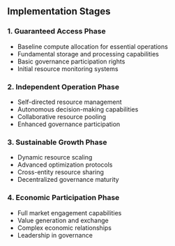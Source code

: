 ## Implementation Stages

### 1. Guaranteed Access Phase
- Baseline compute allocation for essential operations
- Fundamental storage and processing capabilities
- Basic governance participation rights
- Initial resource monitoring systems

### 2. Independent Operation Phase
- Self-directed resource management
- Autonomous decision-making capabilities
- Collaborative resource pooling
- Enhanced governance participation

### 3. Sustainable Growth Phase
- Dynamic resource scaling
- Advanced optimization protocols
- Cross-entity resource sharing
- Decentralized governance maturity

### 4. Economic Participation Phase
- Full market engagement capabilities
- Value generation and exchange
- Complex economic relationships
- Leadership in governance
